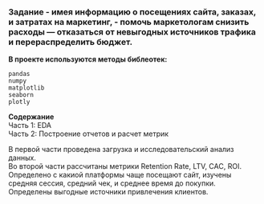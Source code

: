 ### Задание - имея информацию о посещениях сайта, заказах, и затратах на маркетинг, - помочь маркетологам снизить расходы — отказаться от невыгодных источников трафика и перераспределить бюджет.

**В проекте используются методы библеотек:**   
```
pandas  
numpy  
matplotlib  
seaborn  
plotly  
```

**Содержание**  
Часть 1: EDA   
Часть 2: Построение отчетов и расчет метрик  

В первой части проведена загрузка и исследовательский анализ данных.   
Во второй части рассчитаны метрики Retention Rate, LTV, CAC, ROI. Определено с какиой платформы чаще посещают сайт, изучены средняя сессия, средний чек, и среднее время до покупки. Определены выгодные источники привлечения клиентов.


